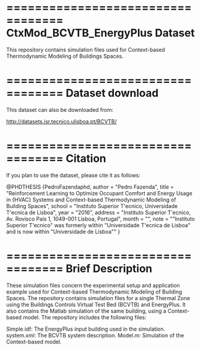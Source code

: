 ==================================
CtxMod_BCVTB_EnergyPlus Dataset
==================================

This repository contains simulation files used for Context-based Thermodynamic Modeling of Buildings Spaces.

==================================
Dataset download
==================================

This dataset can also be downloaded from:

http://datasets.isr.tecnico.ulisboa.pt/BCVTB/

==================================
Citation
==================================

If you plan to use the dataset, please cite it as follows:

@PHDTHESIS {PedroFazendaphd,
    author  = "Pedro Fazenda",
    title   = "Reinforcement Learning to Optimize Occupant Comfort and Energy Usage in {HVAC} Systems and 
    Context-based Thermodynamic Modeling of Building Spaces",
    school  = "Instituto Superior T\'ecnico, Universidade T\'ecnica de Lisboa",
    year    = "2016",
    address = "Instituto Superior T\'ecnico, Av. Rovisco Pais 1, 1049-001 Lisboa, Portugal",
    month   = "",
    note    = "\"Instituto Superior T\'ecnico\" was formerly within  \"Universidade T\'ecnica de Lisboa\" and is now within \"Universidade de Lisboa\""
}

==================================
Brief Description
==================================

These simulation files concern the experimental setup and application example used for
Context-based Thermodynamic Modeling of Building Spaces. The repository contains simulation files for a single Thermal Zone
using the Buildings Controls Virtual Test Bed (BCVTB) and EnergyPlus. It also contains the Matlab simulation of
the same building, using a Context-based model. The repository includes the following files:


Simple.idf: The EnergyPlus input building used in the simulation.
system.xml: The BCVTB system description. 
Model.m: Simulation of the Context-based model.
